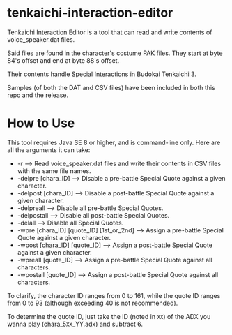 # tenkaichi-interaction-editor
Tenkaichi Interaction Editor is a tool that can read and write contents of voice_speaker.dat files.

Said files are found in the character's costume PAK files. They start at byte 84's offset and end at byte 88's offset.

Their contents handle Special Interactions in Budokai Tenkaichi 3.

Samples (of both the DAT and CSV files) have been included in both this repo and the release.

# How to Use
This tool requires Java SE 8 or higher, and is command-line only. Here are all the arguments it can take:

* -r --> Read voice_speaker.dat files and write their contents in CSV files with the same file names.
* -delpre [chara_ID] --> Disable a pre-battle Special Quote against a given character.
* -delpost [chara_ID] --> Disable a post-battle Special Quote against a given character.
* -delpreall --> Disable all pre-battle Special Quotes.
* -delpostall --> Disable all post-battle Special Quotes.
* -delall --> Disable all Special Quotes.
* -wpre [chara_ID] [quote_ID] [1st_or_2nd] --> Assign a pre-battle Special Quote against a given character.
* -wpost [chara_ID] [quote_ID] --> Assign a post-battle Special Quote against a given character.
* -wpreall [quote_ID] --> Assign a pre-battle Special Quote against all characters.
* -wpostall [quote_ID] --> Assign a post-battle Special Quote against all characters.

To clarify, the character ID ranges from 0 to 161, while the quote ID ranges from 0 to 93 (although exceeding 40 is not recommended).

To determine the quote ID, just take the ID (noted in `XX`) of the ADX you wanna play (chara_5`XX`_YY.adx) and subtract 6.